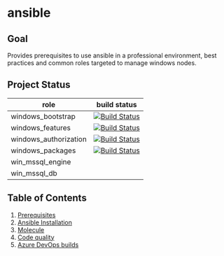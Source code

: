 # ansible

## Goal

Provides prerequisites to use ansible in a professional environment, best practices and common roles targeted to manage windows nodes.

## Project Status

| role | build status |
|--------|------------|
| windows_bootstrap | [![Build Status](https://dev.azure.com/ygo74/ansible/_apis/build/status/ansible-CI?branchName=master)](https://dev.azure.com/ygo74/ansible/_build/latest?definitionId=12&branchName=master) |
| windows_features | [![Build Status](https://dev.azure.com/ygo74/ansible/_apis/build/status/windows_features?branchName=master)](https://dev.azure.com/ygo74/ansible/_build/latest?definitionId=14&branchName=master) |
| windows_authorization | [![Build Status](https://dev.azure.com/ygo74/ansible/_apis/build/status/windows_authorization?branchName=master)](https://dev.azure.com/ygo74/ansible/_build/latest?definitionId=15&branchName=master) |
| windows_packages | [![Build Status](https://dev.azure.com/ygo74/ansible/_apis/build/status/windows_packages?branchName=master)](https://dev.azure.com/ygo74/ansible/_build/latest?definitionId=16&branchName=master) |
| win_mssql_engine | |
| win_mssql_db | |

## Table of Contents

1. [Prerequisites](documentation/00-prerequisites.md)
1. [Ansible Installation](documentation/01-ansible.md)
1. [Molecule](documentation/02-molecule.md)
1. [Code quality](documentation/03-code-quality.md)
1. [Azure DevOps builds](documentation/04-builds-azure.md)